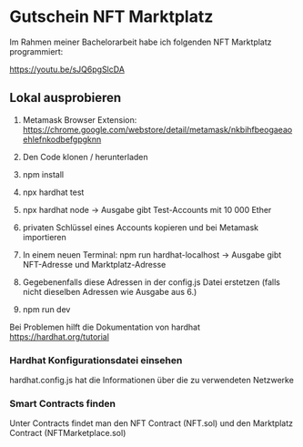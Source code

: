 # Gutschein NFT Marktplatz

Im Rahmen meiner Bachelorarbeit habe ich folgenden NFT Marktplatz programmiert:

https://youtu.be/sJQ6pgSlcDA

## Lokal ausprobieren

1. Metamask Browser Extension:
https://chrome.google.com/webstore/detail/metamask/nkbihfbeogaeaoehlefnkodbefgpgknn

2. Den Code klonen / herunterladen
3. npm install
4. npx hardhat test
5. npx hardhat node -> Ausgabe gibt Test-Accounts mit 10 000 Ether
6. privaten Schlüssel eines Accounts kopieren und bei Metamask importieren
6. In einem neuen Terminal: npm run hardhat-localhost -> Ausgabe gibt NFT-Adresse und Marktplatz-Adresse
7. Gegebenenfalls diese Adressen in der config.js Datei erstetzen (falls nicht dieselben Adressen wie Ausgabe aus 6.)
8. npm run dev

Bei Problemen hilft die Dokumentation von hardhat 
https://hardhat.org/tutorial

### Hardhat Konfigurationsdatei einsehen

hardhat.config.js hat die Informationen über die zu verwendeten Netzwerke

### Smart Contracts finden

Unter Contracts findet man den NFT Contract (NFT.sol) und den Marktplatz Contract (NFTMarketplace.sol)
